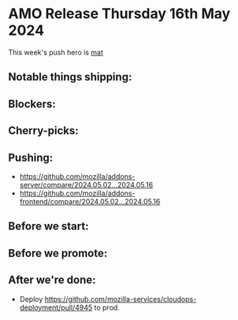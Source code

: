 # AMO Release Thursday 16th May 2024

This week's push hero is [mat](https://github.com/diox)

## Notable things shipping:

## Blockers:

## Cherry-picks:

## Pushing:

- https://github.com/mozilla/addons-server/compare/2024.05.02...2024.05.16
- https://github.com/mozilla/addons-frontend/compare/2024.05.02...2024.05.16

## Before we start:

## Before we promote:

## After we're done:
- Deploy https://github.com/mozilla-services/cloudops-deployment/pull/4945 to prod.

